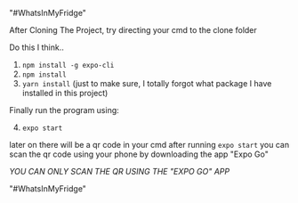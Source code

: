 "#WhatsInMyFridge"  

After Cloning The Project, try directing your cmd to the clone folder

Do this I think..

1. `npm install -g expo-cli`
2. `npm install`
3. `yarn install` (just to make sure, I totally forgot what package I have installed in this project)

Finally run the program using:

4. `expo start`

later on there will be a qr code in your cmd after running `expo start` 
you can scan the qr code using your phone by downloading the app "Expo Go"

*YOU CAN ONLY SCAN THE QR USING THE "EXPO GO" APP*

"#WhatsInMyFridge" 
